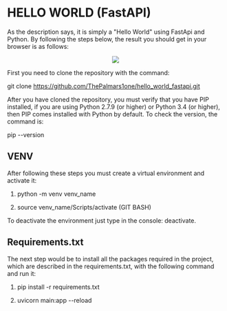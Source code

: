 # HELLO WORLD (FastAPI)
As the description says, it is simply a "Hello World" using FastApi and Python. By following the steps below, the result you should get in your browser is as follows:

<p align= center >
<img src="https://i.postimg.cc/vZLtgw13/hello-py.png">
</p>

First you need to clone the repository with the command:

git clone https://github.com/ThePalmars1one/hello_world_fastapi.git

After you have cloned the repository, you must verify that you have PIP installed, if you are using Python 2.7.9 (or higher) or Python 3.4 (or higher), then PIP comes installed with Python by default. To check the version, the command is:

pip --version

## VENV
After following these steps you must create a virtual environment and activate it:

1. python -m venv venv_name

2. source venv_name/Scripts/activate (GIT BASH)

To deactivate the environment just type in the console: deactivate.

## Requirements.txt
The next step would be to install all the packages required in the project, which are described in the requirements.txt, with the following command and run it:

1. pip install -r requirements.txt

2. uvicorn main:app --reload

